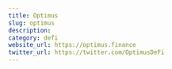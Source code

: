 ```yaml
---
title: Optimus
slug: optimus
description:
category: defi
website_url: https://optimus.finance
twitter_url: https://twitter.com/OptimusDeFi
---
```

